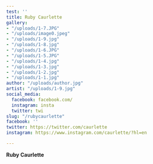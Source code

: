 ```yaml
---
test: ''
title: Ruby Caurlette
gallery:
- "/uploads/1-7.JPG"
- "/uploads/image0.jpeg"
- "/uploads/1-9.jpg"
- "/uploads/1-8.jpg"
- "/uploads/1-6.JPG"
- "/uploads/1-5.JPG"
- "/uploads/1-4.jpg"
- "/uploads/1-3.jpg"
- "/uploads/1-2.jpg"
- "/uploads/1-1.jpg"
author: "/uploads/author.jpg"
artist: "/uploads/1-9.jpg"
social_media:
  facebook: facebook.com/
  instagram: insta
  twitter: twi
slug: "/rubycaurlette"
facebook: ''
twitter: https://twitter.com/caurlette
instagram: https://www.instagram.com/caurlette/?hl=en

---
```

<b>**Ruby Caurlette**